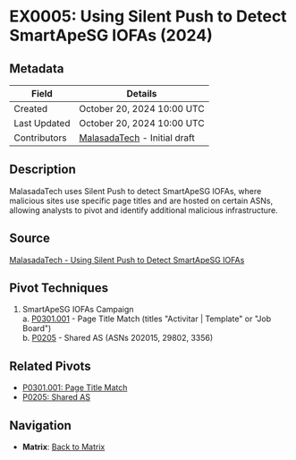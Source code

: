 # EX0005: Using Silent Push to Detect SmartApeSG IOFAs (2024)

## Metadata
| Field          | Details                                      |
|----------------|----------------------------------------------|
| Created        | October 20, 2024 10:00 UTC                  |
| Last Updated   | October 20, 2024 10:00 UTC                  |
| Contributors   | [MalasadaTech](../contributors.md#malasadatech) - Initial draft |

## Description
MalasadaTech uses Silent Push to detect SmartApeSG IOFAs, where malicious sites use specific page titles and are hosted on certain ASNs, allowing analysts to pivot and identify additional malicious infrastructure.

## Source
[MalasadaTech - Using Silent Push to Detect SmartApeSG IOFAs](https://malasada.tech/using-silent-push-to-detect-smartapesg-iofas/)

## Pivot Techniques
1. SmartApeSG IOFAs Campaign  
    a. [P0301.001](../pivotsP0301.001.md) - Page Title Match (titles "Activitar | Template" or "Job Board")  
    b. [P0205](../pivotsP0205.md) - Shared AS (ASNs 202015, 29802, 3356)

## Related Pivots
- [P0301.001: Page Title Match](../pivots/P0301.001.md)
- [P0205: Shared AS](../pivots/P0205.md)

## Navigation
- **Matrix**: [Back to Matrix](../matrix.md)